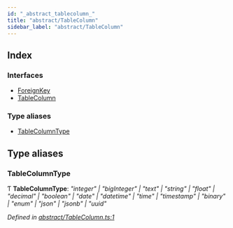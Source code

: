 ```yaml
---
id: "_abstract_tablecolumn_"
title: "abstract/TableColumn"
sidebar_label: "abstract/TableColumn"
---
```


## Index

### Interfaces

* [ForeignKey](../interfaces/_abstract_tablecolumn_.foreignkey.md)
* [TableColumn](../interfaces/_abstract_tablecolumn_.tablecolumn.md)

### Type aliases

* [TableColumnType](_abstract_tablecolumn_.md#tablecolumntype)

## Type aliases

###  TableColumnType

Ƭ **TableColumnType**: *"integer" | "bigInteger" | "text" | "string" | "float" | "decimal" | "boolean" | "date" | "datetime" | "time" | "timestamp" | "binary" | "enum" | "json" | "jsonb" | "uuid"*

*Defined in [abstract/TableColumn.ts:1](https://github.com/aerogear/graphback/blob/b39280e7/packages/graphql-migrations/src/abstract/TableColumn.ts#L1)*
